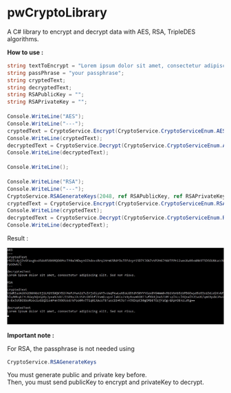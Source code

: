 # pwCryptoLibrary
A C# library to encrypt and decrypt data with AES, RSA, TripleDES algorithms.

**How to use :**

```c#
string textToEncrypt = "Lorem ipsum dolor sit amet, consectetur adipiscing elit. Sed non risus.";
string passPhrase = "your passphrase";
string cryptedText;
string decryptedText;
string RSAPublicKey = "";
string RSAPrivateKey = "";

Console.WriteLine("AES");
Console.WriteLine("---");
cryptedText = CryptoService.Encrypt(CryptoService.CryptoServiceEnum.AES, passPhrase, textToEncrypt);
Console.WriteLine(cryptedText);
decryptedText = CryptoService.Decrypt(CryptoService.CryptoServiceEnum.AES, passPhrase, cryptedText);
Console.WriteLine(decryptedText);

Console.WriteLine();

Console.WriteLine("RSA");
Console.WriteLine("---");
CryptoService.RSAGenerateKeys(2048, ref RSAPublicKey, ref RSAPrivateKey);
cryptedText = CryptoService.Encrypt(CryptoService.CryptoServiceEnum.RSA, "", textToEncrypt, RSAPublicKey);
Console.WriteLine(cryptedText);
decryptedText = CryptoService.Decrypt(CryptoService.CryptoServiceEnum.RSA, "", cryptedText, RSAPrivateKey);
Console.WriteLine(decryptedText);
```

Result :

![alt text](result.jpg)


**Important note :**

For RSA, the passphrase is not needed using
```c#
CryptoService.RSAGenerateKeys
```
You must generate public and private key before.  
Then, you must send publicKey to encrypt and privateKey to decrypt.


